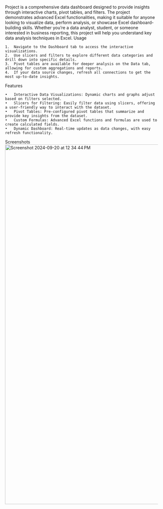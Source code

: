  Project is a comprehensive data dashboard designed to provide insights through interactive charts, pivot tables, and filters. The project demonstrates advanced Excel functionalities, making it suitable for anyone looking to visualize data, perform analysis, or showcase Excel dashboard-building skills. Whether you’re a data analyst, student, or someone interested in business reporting, this project will help you understand key data analysis techniques in Excel.
 Usage

	1.	Navigate to the Dashboard tab to access the interactive visualizations.
	2.	Use slicers and filters to explore different data categories and drill down into specific details.
	3.	Pivot tables are available for deeper analysis on the Data tab, allowing for custom aggregations and reports.
	4.	If your data source changes, refresh all connections to get the most up-to-date insights.

Features

	•	Interactive Data Visualizations: Dynamic charts and graphs adjust based on filters selected.
	•	Slicers for Filtering: Easily filter data using slicers, offering a user-friendly way to interact with the dataset.
	•	Pivot Tables: Pre-configured pivot tables that summarize and provide key insights from the dataset.
	•	Custom Formulas: Advanced Excel functions and formulas are used to create calculated fields.
	•	Dynamic Dashboard: Real-time updates as data changes, with easy refresh functionality.
Screenshots
<img width="1184" alt="Screenshot 2024-09-20 at 12 34 44 PM" src="https://github.com/user-attachments/assets/f01179d5-09c3-455a-8c7e-347fad1fc7b7">
